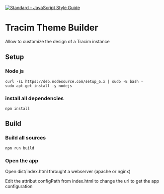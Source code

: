 [![Standard - JavaScript Style Guide](https://img.shields.io/badge/code%20style-standard-brightgreen.svg)](http://standardjs.com/)

# Tracim Theme Builder
Allow to customize the design of a Tracim instance

## Setup
### Node js
```
curl -sL https://deb.nodesource.com/setup_6.x | sudo -E bash -
sudo apt-get install -y nodejs
```

### install all dependencies
```
npm install
```

## Build
### Build all sources
```
npm run build
```

### Open the app

Open dist/index.html throught a webserver (apache or nginx)

Edit the attribut configPath from index.html to change the url to get the app configuration
